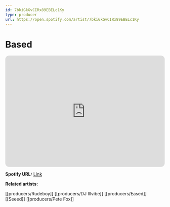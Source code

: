 ```yaml
---
id: 7bkiGkGvCIRx89EBELc1Ky
type: producer
url: https://open.spotify.com/artist/7bkiGkGvCIRx89EBELc1Ky
---
```

# Based

<iframe style="border-radius:12px" src="https://open.spotify.com/embed/artist/7bkiGkGvCIRx89EBELc1Ky" width="100%" height="352" frameBorder="0" allowfullscreen="" allow="autoplay; clipboard-write; encrypted-media; fullscreen; picture-in-picture" loading="lazy"></iframe>

**Spotify URL:** [Link](https://open.spotify.com/artist/7bkiGkGvCIRx89EBELc1Ky)

**Related artists:**

[[producers/Rudeboy]]
[[producers/DJ Illvibe]]
[[producers/Eased]]
[[Seeed]]
[[producers/Pete Fox]]
